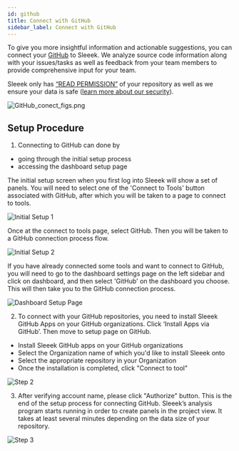 ```yaml
---
id: github
title: Connect with GitHub
sidebar_label: Connect with GitHub
---
```


To give you more insightful information and actionable suggestions, you can connect your [GitHub](https://github.com/) to Sleeek. We analyze source code information along with your issues/tasks as well as feedback from your team members to provide comprehensive input for your team. 

Sleeek only has [“READ PERMISSION”](https://developer.github.com/v3/apps/permissions/) of your repository as well as we ensure your data is safe ([learn more about our security](https://sleeekbeta2019.squarespace.com/security)). 

![GitHub_conect_figs.png](../../img/docs/integration/github/GitHub_conect_figs.png)

## Setup Procedure

1. Connecting to GitHub can done by 
- going through the initial setup process
- accessing the dashboard setup page

The initial setup screen when you first log into Sleeek will show a set of panels. You will need to select one of the 'Connect to Tools' button associated with GitHub, after which you will be taken to a page to connect to tools. 

![Initial Setup 1](../../img/docs/integration/github/Integration-First-Page-GitHub-rd.jpg)

Once at the connect to tools page, select GitHub. Then you will be taken to a GitHub connection process flow.

![Initial Setup 2](../../img/docs/integration/github/Integration-02-ToolsSelect-Github.png)

If you have already connected some tools and want to connect to GitHub, you will need to go to the dashboard settings page on the left sidebar and click on dashboard, and then select 'GitHub' on the dashboard you choose. This will then take you to the GitHub connection process.

![Dashboard Setup Page](../../img/docs/integration/github/Integration-02-ToolsSelect-FromSettingsPage-Github.png)


2. To connect with your GitHub repositories, you need to install Sleeek GitHub Apps on your GitHub organizations. Click ‘Install Apps via GitHub’. Then move to setup page on GitHub. 
- Install Sleeek GitHub apps on your GitHub organizations 
- Select the Organization name of which you'd like to install Sleeek onto
- Select the appropriate repository in your Organization
- Once the installation is completed, click "Connect to tool"

![Step 2](../../img/docs/integration/github/step2.png)


3. After verifying account name, please click "Authorize" button. This is the end of the setup process for connecting GitHub. Sleeek’s analysis program starts running in order to create panels in the project view. It takes at least several minutes depending on the data size of your repository. 


![Step 3](../../img/docs/integration/github/step3.png)
